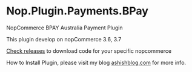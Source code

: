 # Nop.Plugin.Payments.BPay
NopCommerce BPAY Australia Payment Plugin

This plugin develop on nopCommerce 3.6, 3.7

<a href='https://github.com/A5hpat/Nop.Plugin.Payments.BPay/releases'>Check releases</a> to download code for your specific nopcommerce 

How to Install Plugin, please visit my blog <a href='http://www.ashishblog.com/bpay-payment-module-for-nopcommerce/'>ashishblog.com</a> for more info.
